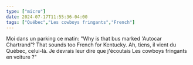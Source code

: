 ```yaml
---
type: ["micro"]
date: 2024-07-17T11:55:36-04:00
tags: ["Québec","Les cowboys fringants","French"]
---
```

Moi dans un parking ce matin: "Why is that bus marked 'Autocar Chartrand'? That sounds too French for Kentucky. Ah, tiens, il vient du Québec, celui-là. Je devrais leur dire que j'écoutais Les cowboys fringants en voiture ?"
